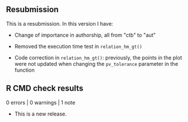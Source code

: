 ## Resubmission
This is a resubmission. In this version I have:

* Change of importance in authorship, all from "ctb" to "aut"

* Removed the execution time test in `relation_hm_gt()`

* Code correction in `relation_hm_gt()`: previously, the points in the plot were not updated when changing the `pv_tolerance` parameter in the function

## R CMD check results

0 errors | 0 warnings | 1 note

* This is a new release.
